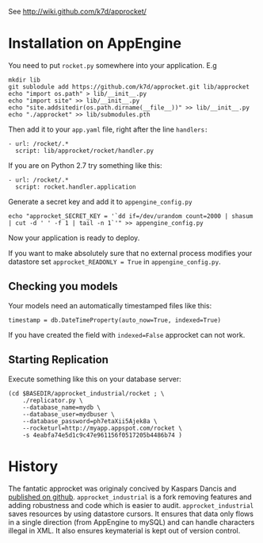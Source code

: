 See http://wiki.github.com/k7d/approcket/

Installation on AppEngine
=========================

You need to put  `rocket.py` somewhere into your application. E.g

    mkdir lib
    git sublodule add https://github.com/k7d/approcket.git lib/approcket
    echo "import os.path" > lib/__init__.py
    echo "import site" >> lib/__init__.py
    echo "site.addsitedir(os.path.dirname(__file__))" >> lib/__init__.py
    echo "./approcket" >> lib/submodules.pth

Then add it to your `app.yaml` file, right after the line `handlers:`

    - url: /rocket/.*
      script: lib/approcket/rocket/handler.py

If you are on Python 2.7 try something like this:

    - url: /rocket/.*
      script: rocket.handler.application

Generate a secret key and add it to `appengine_config.py`
    
    echo "approcket_SECRET_KEY = '`dd if=/dev/urandom count=2000 | shasum | cut -d ' ' -f 1 | tail -n 1`'" >> appengine_config.py

Now your application is ready to deploy.

If you want to make absolutely sure that no external process modifies your datastore set `approcket_READONLY = True` in `appengine_config.py`.


Checking you models
-------------------

Your models need an automatically timestamped files like this:

    timestamp = db.DateTimeProperty(auto_now=True, indexed=True)

If you have created the field with `indexed=False` approcket can not work.


Starting Replication
-------------------

Execute something like this on your database server:

    (cd $BASEDIR/approcket_industrial/rocket ; \
        ./replicator.py \
        --database_name=mydb \
        --database_user=mydbuser \
        --database_password=ph7etaXii5Ajek8a \
        --rocketurl=http://myapp.appspot.com/rocket \
        -s 4eabfa74e5d1c9c47e961156f0517205b4486b74 )


History
=======

The fantatic approcket was originaly concived by Kaspars Dancis and [published on github][1]. `approcket_industrial` is a fork removing features and adding robustness and code which is easier to audit. `approcket_industrial` saves resources by using datastore cursors. It ensures that data only flows in a single direction (from AppEngine to mySQL) and can handle characters illegal in XML. It also ensures keymaterial is kept out of version control.

[1]: https://github.com/k7d/approcket
